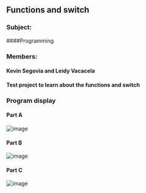 ## Functions and switch
### Subject:
####Programming
### Members:
#### Kevin Segovia and Leidy Vacacela
#### Test project to learn about the functions and switch
### Program display
#### Part A

![image](https://github.com/leidyva/Proyecto-switch-y-funciones/assets/169928799/d57a1e58-7ccc-41c1-b02e-bbfef659261f)

#### Part B

![image](https://github.com/leidyva/Proyecto-switch-y-funciones/assets/169928799/ce2048aa-43cf-47c6-a19a-51de8c39cb84)

#### Part C

![image](https://github.com/leidyva/Proyecto-switch-y-funciones/assets/169928799/b3c1bb28-98d8-43db-b0c3-6b3e5fd02e91)


